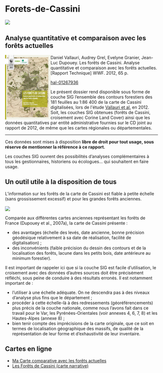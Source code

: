 # Forets-de-Cassini

![](https://repository-images.githubusercontent.com/993675128/354a99c1-87af-4c97-8923-043c3848c336)

## Analyse quantitative et comparaison avec les forêts actuelles

<img src="https://raw.githubusercontent.com/Viglino/Forets-de-Cassini/refs/heads/main/Vallauri_et_al_2102.jpg" width="150" align="left" />
Daniel Vallauri, Audrey Grel, Evelyne Granier, Jean-Luc Dupouey. Les forêts de Cassini. Analyse quantitative et comparaison avec les forêts actuelles. [Rapport Technique] WWF. 2012, 65 p.

[hal-01267936](https://hal.science.fr/hal-01267936)


Le présent dossier rend disponible sous forme de couche SIG l’ensemble des contours forestiers des 181 feuilles 
au 1:86&nbsp;400 de la carte de Cassini digitalisées, lors de l'étude [Vallauri et al.](https://journals.openedition.org/geohist/1343) en 2012.
Soit, les couches SIG obtenues (forêts de Cassini, croisement avec
Corine Land Cover) ainsi que les données quantitatives par entité administrative fournies
sur le CD joint au rapport de 2012, de même que les cartes régionales ou départementales.

----
Ces données sont mises à disposition **libre de droit pour tout usage, sous réserve de mentionner la référence à ce rapport.**

Les couches SIG ouvrent des possibilités d’analyses complémentaires à tous les gestionnaires, historiens ou écologues... qui souhaitent en faire usage.


## Un outil utile à la disposition de tous

L’information sur les forêts de la carte de Cassini est fiable à petite échelle (sans grossissement excessif) et pour les grandes forêts anciennes. 

<img src="https://github.com/Viglino/Forets-de-Cassini/blob/main/annexe4/Carte4-00_Croisement_France_enti%C3%A8re.jpg?raw=true" width="400" align="center" />

Comparée aux différentes cartes anciennes représentant les forêts de France
(Dupouey et al., 2007a), la carte de Cassini présente&nbsp;:
- des avantages (échelle des levés, date ancienne,
bonne précision géodésique relativement à sa
date de réalisation, facilité de digitalisation)&nbsp;;
- des inconvénients (faible précision du dessin
des contours et de la localisation des forêts,
lacune dans les petits bois, date antérieure au
minimum forestier).

Il est important de rappeler ici que si la couche SIG est facile d’utilisation, le croisement avec des 
données d’autres sources doit être précisément réfléchi, sous peine de conduire à des résultats
erronés. Il est notamment important de :
- l’utiliser à une échelle adéquate. On ne descendra pas à des niveaux d’analyse plus fins que le département&nbsp;;
- procéder à cette échelle-là à des redressements (géoréférencements) plus précis de la couche nationale, comme nous
l’avons fait dans ce travail pour le Var, les Pyrénées-Orientales (voir annexes 4, 6, 7, 8) et les Hautes-Alpes (annexe 8)&nbsp;;
- bien tenir compte des imprécisions de la carte originale, que ce soit en termes de localisation géographique des massifs,
de qualité de la représentation de leur forme et d’exhaustivité de leur inventaire.

## Cartes en ligne

- [Ma Carte comparative avec les forêts actuelles](https://macarte.ign.fr/carte/fV2zlM/Forets-de-Cassini)
- [Les Forêts de Cassini (carte narrative)](https://macarte.ign.fr/carte/mLtziN/Les-Forets-de-Cassini)

